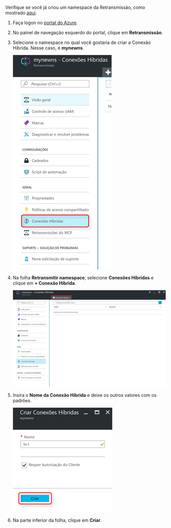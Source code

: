 Verifique se você já criou um namespace da Retransmissão, como mostrado [aqui][namespace-how-to].

1. Faça logon no [portal do Azure](https://portal.azure.com).
2. No painel de navegação esquerdo do portal, clique em **Retransmissão**.
3. Selecione o namespace no qual você gostaria de criar a Conexão Híbrida. Nesse caso, é **mynewns**.
   
    ![Criar um hc](./media/relay-create-hybrid-connection-portal/create-hc-1.png)
4. Na folha **Retransmitir namespace**, selecione **Conexões Híbridas** e clique em **+ Conexão Híbrida**.
   
    ![Selecionar hc](./media/relay-create-hybrid-connection-portal/create-hc-2.png)
5. Insira o **Nome da Conexão Híbrida** e deixe os outros valores com os padrões.
   
    ![Selecionar Nova](./media/relay-create-hybrid-connection-portal/create-hc-3.png)
6. Na parte inferior da folha, clique em **Criar**.

[namespace-how-to]: ../articles/service-bus-relay/relay-create-namespace-portal.md 

<!--HONumber=Feb17_HO1-->


